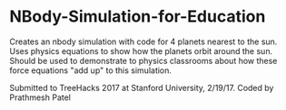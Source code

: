 # NBody-Simulation-for-Education
Creates an nbody simulation with code for 4 planets nearest to the sun. Uses physics equations to show how the planets orbit around the sun. Should be used to demonstrate to physics classrooms about how these force equations "add up" to this simulation.

Submitted to TreeHacks 2017 at Stanford University, 2/19/17.
Coded by Prathmesh Patel
